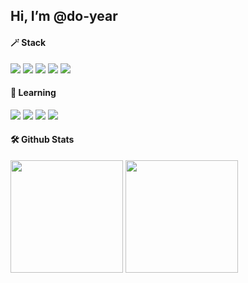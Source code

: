 ## Hi, I’m @do-year

#### 🪄 Stack   
<p>
  <img src="https://img.shields.io/badge/Spring-6DB33F?style=flat-plastic&logo=spring&logoColor=white">
  <img src="https://img.shields.io/badge/Spring Boot-6DB33F?style=flat-plastic&logo=springboot&logoColor=white">
  <img src="https://img.shields.io/badge/JS-F7DF1E?style=flat-plastic&logo=javascript&logoColor=black">
  <img src="https://img.shields.io/badge/github-181717?style=flat-plastic&logo=github&logoColor=white">
  <img src="https://img.shields.io/badge/git-F05032?style=flat-plastic&logo=git&logoColor=white">
</p>
  
#### 🌱 Learning
<p>
  <img src="https://img.shields.io/badge/Node.js-green?style=flat-plastic&logo=Node.js&logoColor=white"/>
  <img src="https://img.shields.io/badge/React-61DAFB?style=flat-plastic&logo=react&logoColor=black">
  <img src="https://img.shields.io/badge/TypeScript-3178C6?style=flat-plastic&logo=typescript&logoColor=white">
  <img src="https://img.shields.io/badge/React Native-864AF9?style=flat-plastic&logo=react&logoColor=white"/>
</p>

#### 🛠️ Github Stats
<p>
  <img height="180em" src="https://github-readme-stats.vercel.app/api?username=do-year&show_icons=true&theme=onedark">
  <img height="180em" src="https://github-readme-stats.vercel.app/api/top-langs/?username=do-year&layout=compact&theme=cobalt">
</p>


